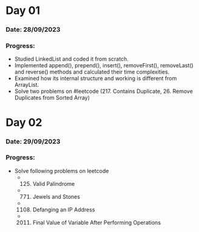 # Day 01
### Date: 28/09/2023
### Progress:
- Studied LinkedList and coded it from scratch.
- Implemented append(), prepend(), insert(), removeFirst(), removeLast() and reverse() methods and calculated their time complexities.
- Examined how its internal structure and working is different from ArrayList.
- Solve two problems on #leetcode (217. Contains Duplicate, 26. Remove Duplicates from Sorted Array)

# Day 02
### Date: 29/09/2023
### Progress:
- Solve following problems on leetcode
  - 125. Valid Palindrome
  - 771. Jewels and Stones
  - 1108. Defanging an IP Address
  - 2011. Final Value of Variable After Performing Operations
